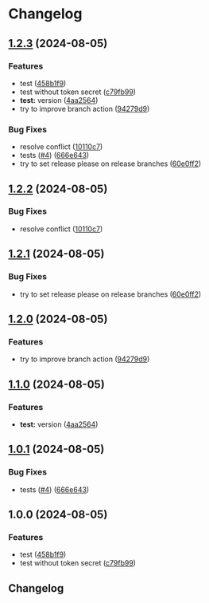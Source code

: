 # Changelog

## [1.2.3](https://github.com/alice-sevin/release-please-test-test/compare/v1.2.2...v1.2.3) (2024-08-05)


### Features

* test ([458b1f9](https://github.com/alice-sevin/release-please-test-test/commit/458b1f9f04203f3a093cbe336509073e8b1272ae))
* test without token secret ([c79fb99](https://github.com/alice-sevin/release-please-test-test/commit/c79fb9939f04d308a7e0628b74e37a3b44a20c4e))
* **test:** version ([4aa2564](https://github.com/alice-sevin/release-please-test-test/commit/4aa2564481e0b9007b35c26a09d1811bf946e357))
* try to improve branch action ([94279d9](https://github.com/alice-sevin/release-please-test-test/commit/94279d94d327f80655e9087b7b1ed55ce0025c59))


### Bug Fixes

* resolve conflict ([10110c7](https://github.com/alice-sevin/release-please-test-test/commit/10110c72ad155a4b5b5cea7a28ca6536c2c6d49f))
* tests ([#4](https://github.com/alice-sevin/release-please-test-test/issues/4)) ([666e643](https://github.com/alice-sevin/release-please-test-test/commit/666e64361084e947467b670995f9a1514ee47ec2))
* try to set release please on release branches ([60e0ff2](https://github.com/alice-sevin/release-please-test-test/commit/60e0ff2b44d62d6826e9b40b61f1bca51cd8843e))

## [1.2.2](https://github.com/alice-sevin/release-please-test-test/compare/v1.2.1...v1.2.2) (2024-08-05)


### Bug Fixes

* resolve conflict ([10110c7](https://github.com/alice-sevin/release-please-test-test/commit/10110c72ad155a4b5b5cea7a28ca6536c2c6d49f))

## [1.2.1](https://github.com/alice-sevin/release-please-test-test/compare/v1.2.0...v1.2.1) (2024-08-05)


### Bug Fixes

* try to set release please on release branches ([60e0ff2](https://github.com/alice-sevin/release-please-test-test/commit/60e0ff2b44d62d6826e9b40b61f1bca51cd8843e))

## [1.2.0](https://github.com/alice-sevin/release-please-test-test/compare/v1.1.0...v1.2.0) (2024-08-05)


### Features

* try to improve branch action ([94279d9](https://github.com/alice-sevin/release-please-test-test/commit/94279d94d327f80655e9087b7b1ed55ce0025c59))

## [1.1.0](https://github.com/alice-sevin/release-please-test-test/compare/v1.0.1...v1.1.0) (2024-08-05)


### Features

* **test:** version ([4aa2564](https://github.com/alice-sevin/release-please-test-test/commit/4aa2564481e0b9007b35c26a09d1811bf946e357))

## [1.0.1](https://github.com/alice-sevin/release-please-test-test/compare/v1.0.0...v1.0.1) (2024-08-05)


### Bug Fixes

* tests ([#4](https://github.com/alice-sevin/release-please-test-test/issues/4)) ([666e643](https://github.com/alice-sevin/release-please-test-test/commit/666e64361084e947467b670995f9a1514ee47ec2))

## 1.0.0 (2024-08-05)


### Features

* test ([458b1f9](https://github.com/alice-sevin/release-please-test-test/commit/458b1f9f04203f3a093cbe336509073e8b1272ae))
* test without token secret ([c79fb99](https://github.com/alice-sevin/release-please-test-test/commit/c79fb9939f04d308a7e0628b74e37a3b44a20c4e))

## Changelog

